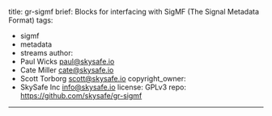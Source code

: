 title: gr-sigmf
brief: Blocks for interfacing with SigMF (The Signal Metadata Format)
tags:
  - sigmf
  - metadata
  - streams
author:
  - Paul Wicks <paul@skysafe.io>
  - Cate Miller <cate@skysafe.io>
  - Scott Torborg <scott@skysafe.io>
copyright_owner:
  - SkySafe Inc <info@skysafe.io>
license: GPLv3
repo: https://github.com/skysafe/gr-sigmf
---
